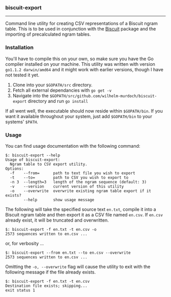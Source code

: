 ### biscuit-export
***
Command line utility for creating CSV representations of a Biscuit ngram table. This is to be used in conjunction with the [Biscuit](http://github.com/wilhelm-murdoch/biscuit) package and the importing of precalculated ngram tables.

### Installation
You'll have to compile this on your own, so make sure you have the Go compiler installed on your machine. This utility was written with version `go1.1.2 darwin/amd64` and it might work with earlier versions, though I have not tested it yet.

1. Clone into your `$GOPATH/src` directory.
2. Fetch all external dependancies with `go get -v`
3. Navigate into the `$GOPATH/src/github.com/wilhelm-murdoch/biscuit-export` directory and run `go install`

If all went well, the executable should now reside within `$GOPATH/bin`. If you want it available throughout your system, just add `$GOPATH/bin` to your systems' `$PATH`.

### Usage

You can find usage documentation with the following command:

```
$: biscuit-export --help
Usage of biscuit-export:
  Ngram table to CSV export utility.
Options:
  -f    --from=      path to text file you wish to export
  -t    --to=        path to CSV you wish to export to
  -n 3  --length=3   length of the ngram sequence (default: 3)
  -v    --version    current version of this utility
  -o    --overwrite  overwrite existing ngram table export if it exists?
        --help       show usage message
```

The following will take the specified source text `en.txt`, compile it into a Biscuit ngram table and then export it as a CSV file named `en.csv`. If `en.csv` already exist, it will be truncated and overwritten.

```
$: biscuit-export -f en.txt -t en.csv -o
2573 sequences written to en.csv ...
```
or, for verbosity ...
```
$: biscuit-export --from en.txt --to en.csv --overwrite
2573 sequences written to en.csv ...
```

Omitting the `-o, --overwrite` flag will cause the utility to exit with the following message if the file already exists.

```
$: biscuit-export -f en.txt -t en.csv
Destination file exists; skipping...
exit status 1
```
